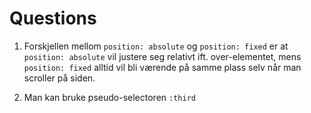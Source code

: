 # Questions

1. Forskjellen mellom `position: absolute` og `position: fixed` er at `position: absolute` vil justere seg relativt ift. over-elementet, mens `position: fixed` alltid vil bli værende på samme plass selv når man scroller på siden.

2. Man kan bruke pseudo-selectoren `:third`
